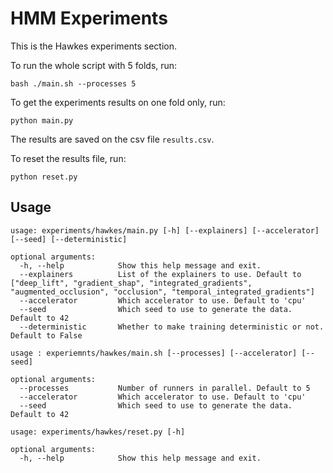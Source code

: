 # HMM Experiments

This is the Hawkes experiments section.

To run the whole script with 5 folds, run:

```shell script
bash ./main.sh --processes 5
```

To get the experiments results on one fold only, run:

```shell script
python main.py
```

The results are saved on the csv file ``results.csv``. 

To reset the results file, run:

```shell script
python reset.py
```


## Usage

```
usage: experiments/hawkes/main.py [-h] [--explainers] [--accelerator] [--seed] [--deterministic]

optional arguments:
  -h, --help            Show this help message and exit.
  --explainers          List of the explainers to use. Default to ["deep_lift", "gradient_shap", "integrated_gradients", "augmented_occlusion", "occlusion", "temporal_integrated_gradients"]
  --accelerator         Which accelerator to use. Default to 'cpu'
  --seed                Which seed to use to generate the data. Default to 42
  --deterministic       Whether to make training deterministic or not. Default to False
```

```
usage : experiemnts/hawkes/main.sh [--processes] [--accelerator] [--seed]

optional arguments:
  --processes           Number of runners in parallel. Default to 5
  --accelerator         Which accelerator to use. Default to 'cpu'
  --seed                Which seed to use to generate the data. Default to 42
```

```
usage: experiments/hawkes/reset.py [-h]

optional arguments:
  -h, --help            Show this help message and exit.
```
